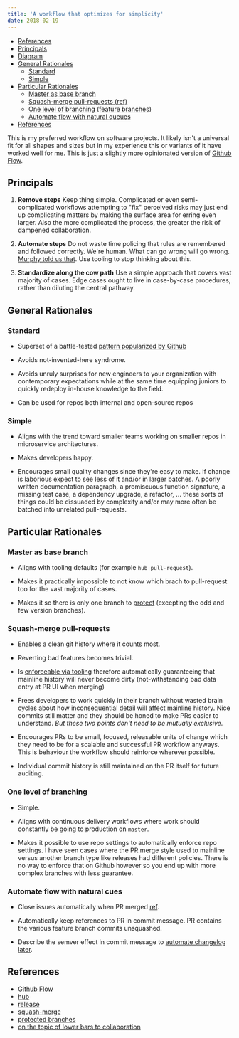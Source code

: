 ```yaml
---
title: 'A workflow that optimizes for simplicity'
date: 2018-02-19
---
```


<!-- TOC START min:2 max:3 link:true update:true -->

- [References](#references)
- [Principals](#principals)
- [Diagram](#diagram)
- [General Rationales](#general-rationales)
  - [Standard](#standard)
  - [Simple](#simple)
- [Particular Rationales](#particular-rationales)
  - [Master as base branch](#master-as-base-branch)
  - [Squash-merge pull-requests (ref)](#squash-merge-pull-requests-ref)
  - [One level of branching (feature branches)](#one-level-of-branching-feature-branches)
  - [Automate flow with natural queues](#automate-flow-with-natural-queues)
- [References](#references)

This is my preferred workflow on software projects. It likely isn't a universal fit for all shapes and sizes but in my experience this or variants of it have worked well for me. This is just a slightly more opinionated version of [Github Flow](https://guides.github.com/introduction/flow/).

<!-- Image removed: diagram.png missing from repository -->

## Principals

1. **Remove steps**
   Keep thing simple. Complicated or even semi-complicated workflows attempting to "fix" perceived risks may just end up complicating matters by making the surface area for erring even larger. Also the more complicated the process, the greater the risk of dampened collaboration.

2. **Automate steps**
   Do not waste time policing that rules are remembered and followed correctly. We're human. What can go wrong will go wrong. [Murphy told us that](https://en.wikipedia.org/wiki/Murphy%27s_law). Use tooling to stop thinking about this.

3. **Standardize along the cow path**
   Use a simple approach that covers vast majority of cases. Edge cases ought to live in case-by-case procedures, rather than diluting the central pathway.

## General Rationales

### Standard

- Superset of a battle-tested [pattern popularized by Github](https://guides.github.com/introduction/flow/)

- Avoids not-invented-here syndrome.

- Avoids unruly surprises for new engineers to your organization with contemporary expectations while at the same time equipping juniors to quickly redeploy in-house knowledge to the field.

- Can be used for repos both internal and open-source repos

### Simple

- Aligns with the trend toward smaller teams working on smaller repos in microservice architectures.

- Makes developers happy.

- Encourages small quality changes since they're easy to make. If change is laborious expect to see less of it and/or in larger batches. A poorly written documentation paragraph, a promiscuous function signature, a missing test case, a dependency upgrade, a refactor, ... these sorts of things could be dissuaded by complexity and/or may more often be batched into unrelated pull-requests.

## Particular Rationales

### Master as base branch

- Aligns with tooling defaults (for example `hub pull-request`).

- Makes it practically impossible to not know which brach to pull-request too for the vast majority of cases.

- Makes it so there is only one branch to [protect](https://help.github.com/articles/about-protected-branches/) (excepting the odd and few version branches).

### Squash-merge pull-requests

- Enables a clean git history where it counts most.

- Reverting bad features becomes trivial.

- Is [enforceable via tooling](https://help.github.com/articles/configuring-commit-squashing-for-pull-requests/) therefore automatically guaranteeing that mainline history will never become dirty (not-withstanding bad data entry at PR UI when merging)

- Frees developers to work quickly in their branch without wasted brain cycles about how inconsequential detail will affect mainline history. Nice commits still matter and they should be honed to make PRs easier to understand. _But these two points don't need to be mutually exclusive_.

- Encourages PRs to be small, focused, releasable units of change which they need to be for a scalable and successful PR workflow anyways. This is behaviour the workflow should reinforce wherever possible.

- Individual commit history is still maintained on the PR itself for future auditing.

### One level of branching

- Simple.

- Aligns with continuous delivery workflows where work should constantly be going to production on `master`.

- Makes it possible to use repo settings to automatically enforce repo settings. I have seen cases where the PR merge style used to mainline versus another branch type like releases had different policies. There is no way to enforce that on Github however so you end up with more complex branches with less guarantee.

### Automate flow with natural cues

- Close issues automatically when PR merged [ref](hthttps://github.com/blog/1506-closing-issues-via-pull-requests).

- Automatically keep references to PR in commit message. PR contains the various feature branch commits unsquashed.

- Describe the semver effect in commit message to [automate changelog later](https://github.com/zeit/release#pre-defining-types).

## References

- [Github Flow](https://guides.github.com/introduction/flow/)
- [hub](https://github.com/github/hub)
- [release](https://github.com/zeit/release)
- [squash-merge](https://help.github.com/articles/about-pull-request-merges/#squash-and-merge-your-pull-request-commits)
- [protected branches](https://help.github.com/articles/about-protected-branches/)
- [on the topic of lower bars to collaboration](https://rfc.zeromq.org/spec:22/C4/)

